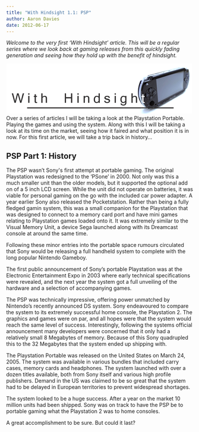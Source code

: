 ```yaml
---
title: "With Hindsight 1.1: PSP"
author: Aaron Davies
date: 2012-06-17
---
```


_Welcome to the very first ‘With Hindsight’ article. This will be a regular series where we look back at gaming releases from this quickly fading generation and seeing how they hold up with the benefit of hindsight._

![](/media/images/blog/HindsightPSP2.gif)Over a series of articles I will be taking a look at the Playstation Portable. Playing the games and using the system. Along with this I will be taking a look at its time on the market, seeing how it faired and what position it is in now. For this first article, we will take a trip back in history…

## PSP Part 1: History

The PSP wasn’t Sony's first attempt at portable gaming. The original Playstation was redesigned to the ‘PSone’ in 2000. Not only was this a much smaller unit than the older models, but it supported the optional add on of a 5 inch LCD screen. While the unit did not operate on batteries, it was viable for personal gaming on the go with the included car power adapter. A year earlier Sony also released the Pocketstation. Rather than being a fully fledged gamin system, this was a small companion for the Playstation that was designed to connect to a memory card port and have mini games relating to Playstation games loaded onto it. It was extremely similar to the Visual Memory Unit, a device Sega launched along with its Dreamcast console at around the same time.

Following these minor entries into the portable space rumours circulated that Sony would be releasing a full handheld system to complete with the long popular Nintendo Gameboy.

The first public announcement of Sony’s portable Playstation was at the Electronic Entertainment Expo in 2003 where early technical specifications were revealed, and the next year the system got a full unveiling of the hardware and a selection of accompanying games.

The PSP was technically impressive, offering power unmatched by Nintendo’s recently announced DS system. Sony endeavoured to compare the system to its extremely successful home console, the Playstation 2. The graphics and games were on par, and all hopes were that the system would reach the same level of success. Interestingly, following the systems official announcement many developers were concerned that it only had a relatively small 8 Megabytes of memory. Because of this Sony quadrupled this to the 32 Megabytes that the system ended up shipping with.

The Playstation Portable was released on the United States on March 24, 2005. The system was available in various bundles that included carry cases, memory cards and headphones. The system launched with over a dozen titles available, both from Sony itself and various high profile publishers. Demand in the US was claimed to be so great that the system had to be delayed in European territories to prevent widespread shortages.

The system looked to be a huge success. After a year on the market 10 million units had been shipped. Sony was on track to have the PSP be to portable gaming what the Playstation 2 was to home consoles.

A great accomplishment to be sure. But could it last?
